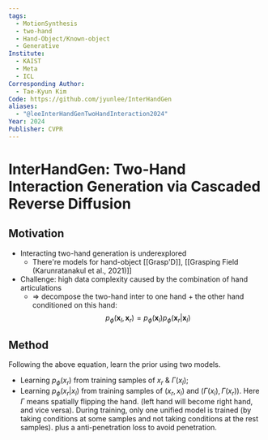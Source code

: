 ```yaml
---
tags:
  - MotionSynthesis
  - two-hand
  - Hand-Object/Known-object
  - Generative
Institute:
  - KAIST
  - Meta
  - ICL
Corresponding Author:
  - Tae-Kyun Kim
Code: https://github.com/jyunlee/InterHandGen
aliases:
  - "@leeInterHandGenTwoHandInteraction2024"
Year: 2024
Publisher: CVPR
---
```

# InterHandGen: Two-Hand Interaction Generation via Cascaded Reverse Diffusion
## Motivation
* Interacting two-hand generation is underexplored
	* There're models for hand-object [[Grasp'D]], [[Grasping Field (Karunratanakul et al., 2021)]]
* Challenge: high data complexity caused by the combination of hand articulations
	* => decompose the two-hand inter to one hand + the other hand conditioned on this hand: $$p_\phi(\mathbf{x}_l, \mathbf{x}_r) = p_\phi(\mathbf{x}_l)p_\phi(\mathbf{x}_r|\mathbf{x}_l)$$
## Method
Following the above equation, learn the prior using two models.
* Learning $p_\phi(x_r)$ from training samples of $x_r$ & $\Gamma(x_l)$;
* Learning $p_\phi(x_r|x_l)$ from training samples of $(x_r, x_l)$ and $(\Gamma(x_l), \Gamma(x_r))$.
Here $\Gamma$ means spatially flipping the hand. (left hand will become right hand, and vice versa).
During training, only one unified model is trained (by taking conditions at some samples and not taking conditions at the rest samples).
plus a anti-penetration loss to avoid penetration.